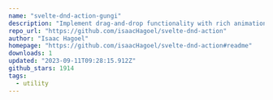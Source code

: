 ```yaml
---
name: "svelte-dnd-action-gungi"
description: "Implement drag-and-drop functionality with rich animations in Svelte apps."
repo_url: "https://github.com/isaacHagoel/svelte-dnd-action"
author: "Isaac Hagoel"
homepage: "https://github.com/isaacHagoel/svelte-dnd-action#readme"
downloads: 1
updated: "2023-09-11T09:28:15.912Z"
github_stars: 1914
tags: 
  - utility
---
```

